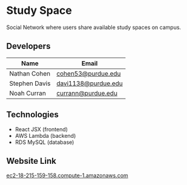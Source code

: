 # Study Space
Social Network where users share available study spaces on campus.

## Developers

|Name         |Email              |
|-------------|-------------------|
|Nathan Cohen |cohen53@purdue.edu |
|Stephen Davis|davi1138@purdue.edu|
|Noah Curran  |currann@purdue.edu |

## Technologies
- React JSX  (frontend)
- AWS Lambda (backend)
- RDS MySQL  (database)

## Website Link
[ec2-18-215-159-158.compute-1.amazonaws.com](https://tinyurl.com/studyspacepurdue)
